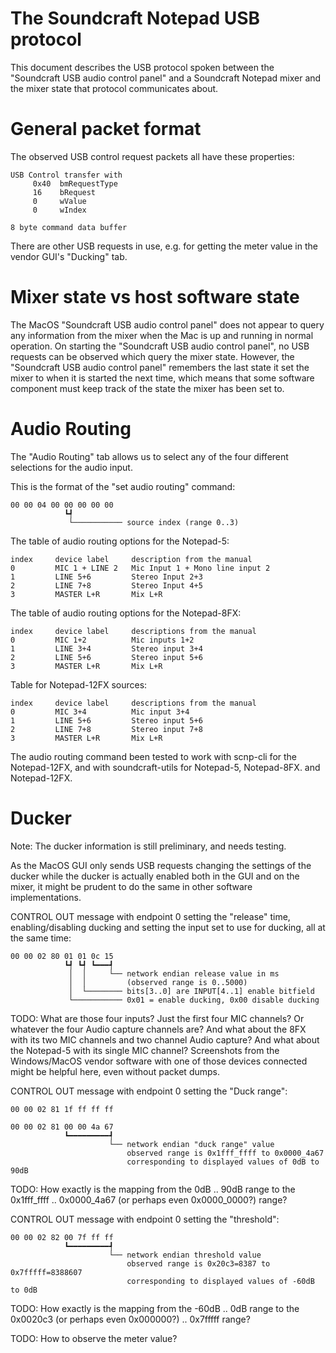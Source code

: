 The Soundcraft Notepad USB protocol
===================================

This document describes the USB protocol spoken between the
"Soundcraft USB audio control panel" and a Soundcraft Notepad mixer
and the mixer state that protocol communicates about.


General packet format
=====================

The observed USB control request packets all have these properties:

    USB Control transfer with
         0x40  bmRequestType
         16    bRequest
         0     wValue
         0     wIndex

    8 byte command data buffer

There are other USB requests in use, e.g. for getting the meter
value in the vendor GUI's "Ducking" tab.


Mixer state vs host software state
==================================

The MacOS "Soundcraft USB audio control panel" does not appear to
query any information from the mixer when the Mac is up and running in
normal operation. On starting the "Soundcraft USB audio control
panel", no USB requests can be observed which query the mixer
state. However, the "Soundcraft USB audio control panel" remembers the
last state it set the mixer to when it is started the next time, which
means that some software component must keep track of the state the
mixer has been set to.


Audio Routing
=============

The "Audio Routing" tab allows us to select any of the four different
selections for the audio input.

This is the format of the "set audio routing" command:

    00 00 04 00 00 00 00 00
                ┗┩
                 └─────────── source index (range 0..3)

The table of audio routing options for the Notepad-5:

    index     device label     description from the manual
    0         MIC 1 + LINE 2   Mic Input 1 + Mono line input 2
    1         LINE 5+6         Stereo Input 2+3
    2         LINE 7+8         Stereo Input 4+5
    3         MASTER L+R       Mix L+R

The table of audio routing options for the Notepad-8FX:

    index     device label     descriptions from the manual
    0         MIC 1+2          Mic inputs 1+2
    1         LINE 3+4         Stereo input 3+4
    2         LINE 5+6         Stereo input 5+6
    3         MASTER L+R       Mix L+R

Table for Notepad-12FX sources:

    index     device label     descriptions from the manual
    0         MIC 3+4          Mic input 3+4
    1         LINE 5+6         Stereo input 5+6
    2         LINE 7+8         Stereo input 7+8
    3         MASTER L+R       Mix L+R

The audio routing command been tested to work with scnp-cli for the
Notepad-12FX, and with soundcraft-utils for Notepad-5,
Notepad-8FX. and Notepad-12FX.


Ducker
======

Note: The ducker information is still preliminary, and needs testing.

As the MacOS GUI only sends USB requests changing the settings of the
ducker while the ducker is actually enabled both in the GUI and on the
mixer, it might be prudent to do the same in other software
implementations.

CONTROL OUT message with endpoint 0 setting the "release" time,
enabling/disabling ducking and setting the input set to use for
ducking, all at the same time:

    00 00 02 80 01 01 0c 15
                ┗┩ ┗┩ ┗━━━┩
                 │  │     └── network endian release value in ms
                 │  │         (observed range is 0..5000)
                 │  └──────── bits[3..0] are INPUT[4..1] enable bitfield
                 └─────────── 0x01 = enable ducking, 0x00 disable ducking

TODO: What are those four inputs? Just the first four MIC channels? Or
whatever the four Audio capture channels are? And what about the 8FX
with its two MIC channels and two channel Audio capture? And what
about the Notepad-5 with its single MIC channel? Screenshots from the
Windows/MacOS vendor software with one of those devices connected
might be helpful here, even without packet dumps.

CONTROL OUT message with endpoint 0 setting the "Duck range":

    00 00 02 81 1f ff ff ff

    00 00 02 81 00 00 4a 67
                ┗━━━━━━━━━┩
                          └── network endian "duck range" value
                              observed range is 0x1fff_ffff to 0x0000_4a67
                              corresponding to displayed values of 0dB to 90dB

TODO: How exactly is the mapping from the 0dB .. 90dB range to the
      0x1fff_ffff .. 0x0000_4a67 (or perhaps even 0x0000_0000?) range?

CONTROL OUT message with endpoint 0 setting the "threshold":

    00 00 02 82 00 7f ff ff
                ┗━━━━━━━━━┩
                          └── network endian threshold value
                              observed range is 0x20c3=8387 to 0x7fffff=8388607
                              corresponding to displayed values of -60dB to 0dB

TODO: How exactly is the mapping from the -60dB .. 0dB range to the
      0x0020c3 (or perhaps even 0x000000?) .. 0x7fffff range?

TODO: How to observe the meter value?
